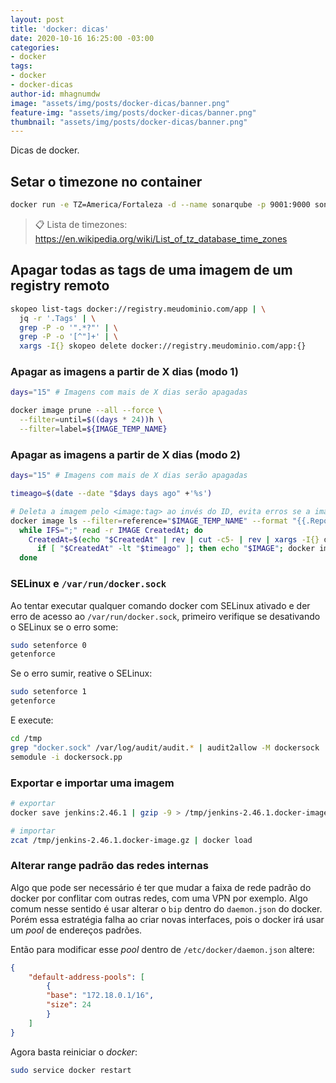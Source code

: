 ```yaml
---
layout: post
title: 'docker: dicas'
date: 2020-10-16 16:25:00 -03:00
categories:
- docker
tags:
- docker
- docker-dicas
author-id: mhagnumdw
image: "assets/img/posts/docker-dicas/banner.png"
feature-img: "assets/img/posts/docker-dicas/banner.png"
thumbnail: "assets/img/posts/docker-dicas/banner.png"
---
```


Dicas de docker.

<!--more-->

## Setar o timezone no container

```bash
docker run -e TZ=America/Fortaleza -d --name sonarqube -p 9001:9000 sonarqube:8.2-community
```

> 📋 Lista de timezones: <https://en.wikipedia.org/wiki/List_of_tz_database_time_zones>

## Apagar todas as tags de uma imagem de um registry remoto

```bash
skopeo list-tags docker://registry.meudominio.com/app | \
  jq -r '.Tags' | \
  grep -P -o '".*?"' | \
  grep -P -o '[^"]+' | \
  xargs -I{} skopeo delete docker://registry.meudominio.com/app:{}
```

### Apagar as imagens a partir de X dias (modo 1)

```bash
days="15" # Imagens com mais de X dias serão apagadas

docker image prune --all --force \
  --filter=until=$((days * 24))h \
  --filter=label=${IMAGE_TEMP_NAME}
```

### Apagar as imagens a partir de X dias (modo 2)

```bash
days="15" # Imagens com mais de X dias serão apagadas

timeago=$(date --date "$days days ago" +'%s')

# Deleta a imagem pelo <image:tag> ao invés do ID, evita erros se a imagem estiver sendo referenciada
docker image ls --filter=reference="$IMAGE_TEMP_NAME" --format "{{.Repository}}:{{.Tag}};{{.CreatedAt}}" |
  while IFS=";" read -r IMAGE CreatedAt; do
    CreatedAt=$(echo "$CreatedAt" | rev | cut -c5- | rev | xargs -I{} date -d {} +%s);
      if [ "$CreatedAt" -lt "$timeago" ]; then echo "$IMAGE"; docker image rm --force "$IMAGE"; fi;
  done
```

### SELinux e `/var/run/docker.sock`

Ao tentar executar qualquer comando docker com SELinux ativado e der erro de acesso ao `/var/run/docker.sock`, primeiro verifique se desativando o SELinux se o erro some:

```bash
sudo setenforce 0
getenforce
```

Se o erro sumir, reative o SELinux:

```bash
sudo setenforce 1
getenforce
```

E execute:

```bash
cd /tmp
grep "docker.sock" /var/log/audit/audit.* | audit2allow -M dockersock
semodule -i dockersock.pp
```

### Exportar e importar uma imagem

```bash
# exportar
docker save jenkins:2.46.1 | gzip -9 > /tmp/jenkins-2.46.1.docker-image.gz

# importar
zcat /tmp/jenkins-2.46.1.docker-image.gz | docker load
```

### Alterar range padrão das redes internas

Algo que pode ser necessário é ter que mudar a faixa de rede padrão do docker por conflitar com outras redes, com uma VPN por exemplo.
Algo comum nesse sentido é usar alterar o `bip` dentro do `daemon.json` do docker. Porém essa estratégia falha ao criar novas interfaces, pois o docker irá usar um _pool_ de endereços padrões.

Então para modificar esse _pool_ dentro de `/etc/docker/daemon.json` altere:

```json
{
    "default-address-pools": [
        {
        "base": "172.18.0.1/16",
        "size": 24
        }
    ]
}
```

Agora basta reiniciar o _docker_:

```bash
sudo service docker restart
```
